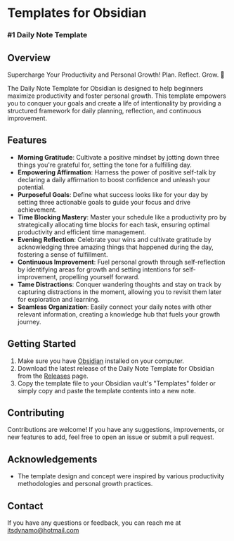 # Templates for Obsidian


### #1 Daily Note Template
## Overview
Supercharge Your Productivity and Personal Growth! Plan. Reflect. Grow. 🌱

The Daily Note Template for Obsidian is designed to help beginners maximize productivity and foster personal growth. This template empowers you to conquer your goals and create a life of intentionality by providing a structured framework for daily planning, reflection, and continuous improvement.

## Features
- **Morning Gratitude**: Cultivate a positive mindset by jotting down three things you're grateful for, setting the tone for a fulfilling day.
- **Empowering Affirmation**: Harness the power of positive self-talk by declaring a daily affirmation to boost confidence and unleash your potential.
- **Purposeful Goals**: Define what success looks like for your day by setting three actionable goals to guide your focus and drive achievement.
- **Time Blocking Mastery**: Master your schedule like a productivity pro by strategically allocating time blocks for each task, ensuring optimal productivity and efficient time management.
- **Evening Reflection**: Celebrate your wins and cultivate gratitude by acknowledging three amazing things that happened during the day, fostering a sense of fulfillment.
- **Continuous Improvement**: Fuel personal growth through self-reflection by identifying areas for growth and setting intentions for self-improvement, propelling yourself forward.
- **Tame Distractions**: Conquer wandering thoughts and stay on track by capturing distractions in the moment, allowing you to revisit them later for exploration and learning.
- **Seamless Organization**: Easily connect your daily notes with other relevant information, creating a knowledge hub that fuels your growth journey.

## Getting Started
1. Make sure you have [Obsidian](https://obsidian.md/) installed on your computer.
2. Download the latest release of the Daily Note Template for Obsidian from the [Releases](https://github.com/Itsdynamo/obsidian/) page.
3. Copy the template file to your Obsidian vault's "Templates" folder or simply copy and paste the template contents into a new note.

## Contributing
Contributions are welcome! If you have any suggestions, improvements, or new features to add, feel free to open an issue or submit a pull request.

## Acknowledgements
- The template design and concept were inspired by various productivity methodologies and personal growth practices.

## Contact
If you have any questions or feedback, you can reach me at itsdynamo@hotmail.com

